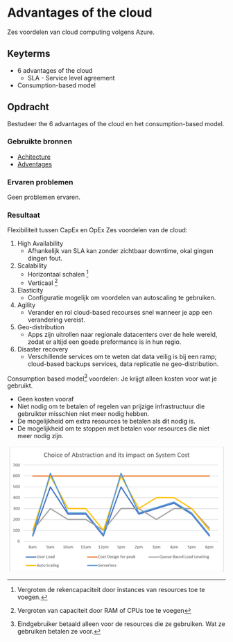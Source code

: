 # Advantages of the cloud
Zes voordelen van cloud computing volgens Azure. 

## Keyterms
* 6 advantages of the cloud
    * SLA - Service level agreement
* Consumption-based model

## Opdracht
Bestudeer the 6 advantages of the cloud en het consumption-based model.

### Gebruikte bronnen
- [Achitecture](https://docs.microsoft.com/en-us/azure/architecture/framework/cost/design-price)
- [Adventages](https://docs.microsoft.com/en-us/learn/modules/fundamental-azure-concepts/benefits-of-cloud-computing)

### Ervaren problemen
Geen problemen ervaren.

### Resultaat
Flexibiliteit tussen CapEx en OpEx
Zes voordelen van de cloud:
1. High Availability
    * Afhankelijk van SLA kan zonder zichtbaar downtime, okal gingen dingen fout.
2. Scalability
    * Horizontaal schalen [^1]
    * Verticaal [^2]
3. Elasticity
    * Configuratie mogelijk om voordelen van autoscaling te gebruiken. 
4. Agility 
    * Verander en rol cloud-based recourses snel wanneer je app een verandering vereist.
5. Geo-distribution
    * Apps zijn uitrollen naar regionale datacenters over de hele wereld, zodat er altijd een goede preformance is in hun regio.
6. Disaster recovery
    * Verschillende services om te weten dat data veilig is bij een ramp; cloud-based backups services, data replicatie ne geo-distribution.

[^1]: Vergroten de rekencapaciteit door instances van resources toe te voegen.
[^2]: Vergroten van capaciteit door RAM of CPUs toe te voegen 


Consumption based model[^3] voordelen:
Je krijgt alleen kosten voor wat je gebruikt.
 * Geen kosten vooraf
 * Niet nodig om te betalen of regelen van prijzige infrastructuur die gebruikter misschien niet meer nodig hebben. 
 * De mogelijkheid om extra resources te betalen als dit nodig is.
 * De mogelijkheid om te stoppen met betalen voor resources die niet meer nodig zijn. 

[^3]: Eindgebruiker betaald alleen voor de resources die ze gebruiken. Wat ze gebruiken betalen ze voor.

![Cloudservices-cost](../00_includes/02_Cloud_01/cloudservices-cost.png)